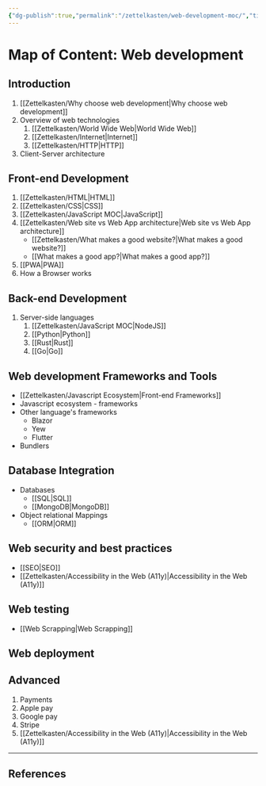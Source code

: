```yaml
---
{"dg-publish":true,"permalink":"/zettelkasten/web-development-moc/","title":"Web development","tags":["core/tech/web-development","status/todo","status/MOC"],"created":"2022-08-24T14:18:11.000+01:00"}
---
```



# Map of Content: Web development


## Introduction

1. [[Zettelkasten/Why choose web development\|Why choose web development]]
2. Overview of web technologies
	1. [[Zettelkasten/World Wide Web\|World Wide Web]]
	2. [[Zettelkasten/Internet\|Internet]]
	3. [[Zettelkasten/HTTP\|HTTP]]
3. Client-Server architecture

## Front-end Development
1. [[Zettelkasten/HTML\|HTML]]
2. [[Zettelkasten/CSS\|CSS]]
3. [[Zettelkasten/JavaScript MOC\|JavaScript]]
4. [[Zettelkasten/Web site vs Web App architecture\|Web site vs Web App architecture]]
	- [[Zettelkasten/What makes a good website?\|What makes a good website?]]
	- [[What makes a good app?\|What makes a good app?]]
5. [[PWA\|PWA]]
6. How a Browser works
## Back-end Development
1. Server-side languages
	1. [[Zettelkasten/JavaScript MOC\|NodeJS]]
	2. [[Python\|Python]]
	3. [[Rust\|Rust]]
	4. [[Go\|Go]]

## Web development Frameworks and Tools
- [[Zettelkasten/Javascript Ecosystem\|Front-end Frameworks]]
- Javascript ecosystem - frameworks
- Other language's frameworks
	- Blazor
	- Yew
	- Flutter
- Bundlers

## Database Integration
- Databases
	- [[SQL\|SQL]]
	- [[MongoDB\|MongoDB]]
- Object relational Mappings
	- [[ORM\|ORM]]

## Web security and best practices
- [[SEO\|SEO]]
- [[Zettelkasten/Accessibility in the Web (A11y)\|Accessibility in the Web (A11y)]]
## Web testing
- [[Web Scrapping\|Web Scrapping]]
## Web deployment


## Advanced

1. Payments
 1. Apple pay
 2. Google pay
 3. Stripe
 4. [[Zettelkasten/Accessibility in the Web (A11y)\|Accessibility in the Web (A11y)]]
---


## References

